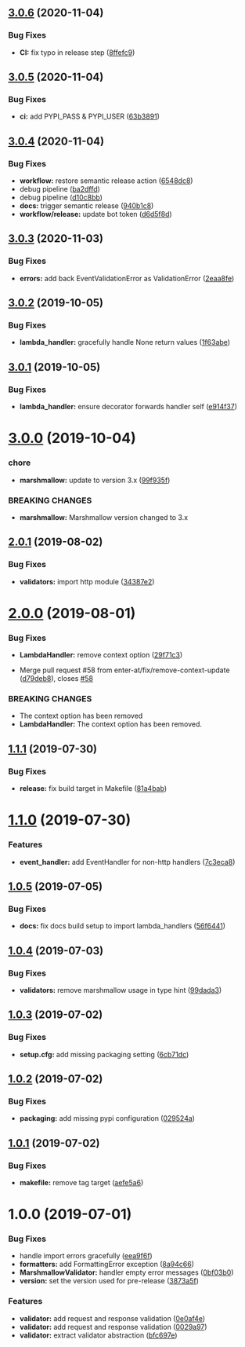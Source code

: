 ## [3.0.6](https://github.com/enter-at/python-aws-lambda-handlers/compare/v3.0.5...v3.0.6) (2020-11-04)


### Bug Fixes

* **CI:** fix typo in release step ([8ffefc9](https://github.com/enter-at/python-aws-lambda-handlers/commit/8ffefc9756c7e83572012751c17d02a5c5beebd2))

## [3.0.5](https://github.com/enter-at/python-aws-lambda-handlers/compare/v3.0.4...v3.0.5) (2020-11-04)


### Bug Fixes

* **ci:** add PYPI_PASS & PYPI_USER ([63b3891](https://github.com/enter-at/python-aws-lambda-handlers/commit/63b3891048a3f9875b13c6242d3caa30056f6401))

## [3.0.4](https://github.com/enter-at/python-aws-lambda-handlers/compare/v3.0.3...v3.0.4) (2020-11-04)


### Bug Fixes

* **workflow:** restore semantic release action ([6548dc8](https://github.com/enter-at/python-aws-lambda-handlers/commit/6548dc8e5d129c97bffd49ba33ca68fb8909e475))
* debug pipeline ([ba2dffd](https://github.com/enter-at/python-aws-lambda-handlers/commit/ba2dffd0bd0563a32546d935a0c2935f96e806bc))
* debug pipeline ([d10c8bb](https://github.com/enter-at/python-aws-lambda-handlers/commit/d10c8bb376a211fc5b186321e9bf6b679209cb19))
* **docs:** trigger semantic release ([940b1c8](https://github.com/enter-at/python-aws-lambda-handlers/commit/940b1c82454577a2f16768dbe433d59af464054d))
* **workflow/release:** update bot token ([d6d5f8d](https://github.com/enter-at/python-aws-lambda-handlers/commit/d6d5f8dfa03f8ea0a26f7951890decd2db4f0d82))

## [3.0.3](https://github.com/enter-at/python-aws-lambda-handlers/compare/v3.0.2...v3.0.3) (2020-11-03)


### Bug Fixes

* **errors:** add back EventValidationError as ValidationError ([2eaa8fe](https://github.com/enter-at/python-aws-lambda-handlers/commit/2eaa8fe302520429a0aee217c9df50e5766965e7))

## [3.0.2](https://github.com/enter-at/lambda-handlers/compare/v3.0.1...v3.0.2) (2019-10-05)


### Bug Fixes

* **lambda_handler:** gracefully handle None return values ([1f63abe](https://github.com/enter-at/lambda-handlers/commit/1f63abe))

## [3.0.1](https://github.com/enter-at/lambda-handlers/compare/v3.0.0...v3.0.1) (2019-10-05)


### Bug Fixes

* **lambda_handler:** ensure decorator forwards handler self ([e914f37](https://github.com/enter-at/lambda-handlers/commit/e914f37))

# [3.0.0](https://github.com/enter-at/lambda-handlers/compare/v2.0.1...v3.0.0) (2019-10-04)


### chore

* **marshmallow:** update to version 3.x ([99f935f](https://github.com/enter-at/lambda-handlers/commit/99f935f))


### BREAKING CHANGES

* **marshmallow:** Marshmallow version changed to 3.x

## [2.0.1](https://github.com/enter-at/lambda-handlers/compare/v2.0.0...v2.0.1) (2019-08-02)


### Bug Fixes

* **validators:** import http module ([34387e2](https://github.com/enter-at/lambda-handlers/commit/34387e2))

# [2.0.0](https://github.com/enter-at/lambda-handlers/compare/v1.1.1...v2.0.0) (2019-08-01)


### Bug Fixes

* **LambdaHandler:** remove context option ([29f71c3](https://github.com/enter-at/lambda-handlers/commit/29f71c3))


* Merge pull request #58 from enter-at/fix/remove-context-update ([d79deb8](https://github.com/enter-at/lambda-handlers/commit/d79deb8)), closes [#58](https://github.com/enter-at/lambda-handlers/issues/58)


### BREAKING CHANGES

* The context option has been removed
* **LambdaHandler:** The context option has been removed.

## [1.1.1](https://github.com/enter-at/lambda-handlers/compare/v1.1.0...v1.1.1) (2019-07-30)


### Bug Fixes

* **release:** fix build target in Makefile ([81a4bab](https://github.com/enter-at/lambda-handlers/commit/81a4bab))

# [1.1.0](https://github.com/enter-at/lambda-handlers/compare/v1.0.5...v1.1.0) (2019-07-30)


### Features

* **event_handler:** add EventHandler for non-http handlers ([7c3eca8](https://github.com/enter-at/lambda-handlers/commit/7c3eca8))

## [1.0.5](https://github.com/enter-at/lambda-handlers/compare/v1.0.4...v1.0.5) (2019-07-05)


### Bug Fixes

* **docs:** fix docs build setup to import lambda_handlers ([56f6441](https://github.com/enter-at/lambda-handlers/commit/56f6441))

## [1.0.4](https://github.com/enter-at/lambda-handlers/compare/v1.0.3...v1.0.4) (2019-07-03)


### Bug Fixes

* **validators:** remove marshmallow usage in type hint ([99dada3](https://github.com/enter-at/lambda-handlers/commit/99dada3))

## [1.0.3](https://github.com/enter-at/lambda-handlers/compare/v1.0.2...v1.0.3) (2019-07-02)


### Bug Fixes

* **setup.cfg:** add missing packaging setting ([6cb71dc](https://github.com/enter-at/lambda-handlers/commit/6cb71dc))

## [1.0.2](https://github.com/enter-at/lambda-handlers/compare/v1.0.1...v1.0.2) (2019-07-02)


### Bug Fixes

* **packaging:** add missing pypi configuration ([029524a](https://github.com/enter-at/lambda-handlers/commit/029524a))

## [1.0.1](https://github.com/enter-at/lambda-handlers/compare/v1.0.0...v1.0.1) (2019-07-02)


### Bug Fixes

* **makefile:** remove tag target ([aefe5a6](https://github.com/enter-at/lambda-handlers/commit/aefe5a6))

# 1.0.0 (2019-07-01)


### Bug Fixes

* handle import errors gracefully ([eea9f6f](https://github.com/enter-at/lambda-handlers/commit/eea9f6f))
* **formatters:** add FormattingError exception ([8a94c66](https://github.com/enter-at/lambda-handlers/commit/8a94c66))
* **MarshmallowValidator:** handler empty error messages ([0bf03b0](https://github.com/enter-at/lambda-handlers/commit/0bf03b0))
* **version:** set the version used for pre-release ([3873a5f](https://github.com/enter-at/lambda-handlers/commit/3873a5f))


### Features

* **validator:** add request and response validation ([0e0af4e](https://github.com/enter-at/lambda-handlers/commit/0e0af4e))
* **validator:** add request and response validation ([0029a97](https://github.com/enter-at/lambda-handlers/commit/0029a97))
* **validator:** extract validator abstraction ([bfc697e](https://github.com/enter-at/lambda-handlers/commit/bfc697e))
